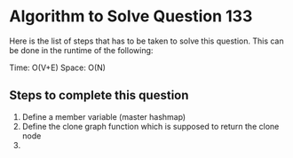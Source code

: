 # Algorithm to Solve Question 133

Here is the list of steps that has to be taken to solve this question. This can be done in the runtime of the following:

Time: O(V+E)
Space: O(N)

## Steps to complete this question
1. Define a member variable (master hashmap)
2. Define the clone graph function which is supposed to return the clone node
3. 
